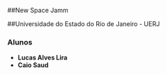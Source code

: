##New Space Jamm

##Universidade do Estado do Rio de Janeiro - UERJ

### Alunos
  * **Lucas Alves Lira**
  * **Caio Saud**

